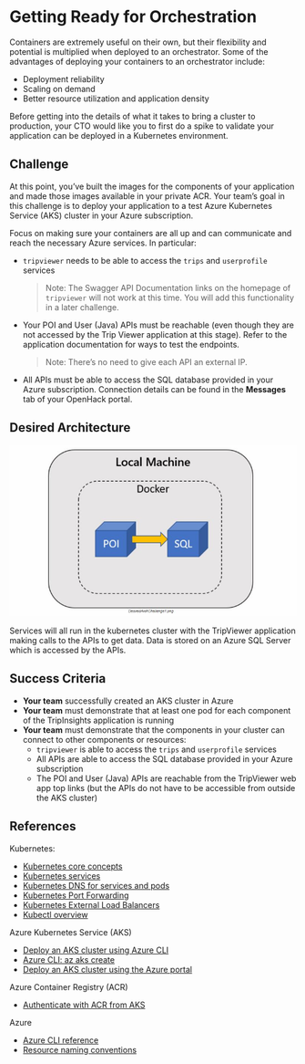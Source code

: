 # Getting Ready for Orchestration

Containers are extremely useful on their own, but their flexibility and potential is multiplied when deployed to an orchestrator. Some of the advantages of deploying your containers to an orchestrator include:

*   Deployment reliability
*   Scaling on demand
*   Better resource utilization and application density

Before getting into the details of what it takes to bring a cluster to production, your CTO would like you to first do a spike to validate your application can be deployed in a Kubernetes environment.

## Challenge

At this point, you’ve built the images for the components of your application and made those images available in your private ACR. Your team’s goal in this challenge is to deploy your application to a test Azure Kubernetes Service (AKS) cluster in your Azure subscription.

Focus on making sure your containers are all up and can communicate and reach the necessary Azure services. In particular:

*   `tripviewer` needs to be able to access the `trips` and `userprofile` services

    > Note: The Swagger API Documentation links on the homepage of `tripviewer` will not work at this time. You will add this functionality in a later challenge.

*   Your POI and User (Java) APIs must be reachable (even though they are not accessed by the Trip Viewer application at this stage). Refer to the application documentation for ways to test the endpoints.

    > Note: There’s no need to give each API an external IP.

*   All APIs must be able to access the SQL database provided in your Azure subscription. Connection details can be found in the **Messages** tab of your OpenHack portal.

## Desired Architecture

![challenge 2](./img/desiredArchChallange.jpg)

Services will all run in the kubernetes cluster with the TripViewer application making calls to the APIs to get data. Data is stored on an Azure SQL Server which is accessed by the APIs.

## Success Criteria

*   **Your team** successfully created an AKS cluster in Azure
*   **Your team** must demonstrate that at least one pod for each component of the TripInsights application is running
*   **Your team** must demonstrate that the components in your cluster can connect to other components or resources:
    *   `tripviewer` is able to access the `trips` and `userprofile` services
    *   All APIs are able to access the SQL database provided in your Azure subscription
    *   The POI and User (Java) APIs are reachable from the TripViewer web app top links (but the APIs do not have to be accessible from outside the AKS cluster)

## References

Kubernetes:

*   [Kubernetes core concepts](https://docs.microsoft.com/en-us/azure/aks/concepts-clusters-workloads)
*   [Kubernetes services](https://kubernetes.io/docs/concepts/services-networking/connect-applications-service/)
*   [Kubernetes DNS for services and pods](https://kubernetes.io/docs/concepts/services-networking/dns-pod-service/)
*   [Kubernetes Port Forwarding](https://kubernetes.io/docs/tasks/access-application-cluster/port-forward-access-application-cluster/)
*   [Kubernetes External Load Balancers](https://kubernetes.io/docs/tasks/access-application-cluster/create-external-load-balancer/)
*   [Kubectl overview](https://kubernetes.io/docs/user-guide/kubectl-overview/)

Azure Kubernetes Service (AKS)

*   [Deploy an AKS cluster using Azure CLI](https://docs.microsoft.com/en-us/azure/aks/kubernetes-walkthrough)
*   [Azure CLI: az aks create](https://docs.microsoft.com/en-us/cli/azure/aks?view=azure-cli-latest#az-aks-create)
*   [Deploy an AKS cluster using the Azure portal](https://docs.microsoft.com/en-us/azure/aks/kubernetes-walkthrough-portal)

Azure Container Registry (ACR)

*   [Authenticate with ACR from AKS](https://docs.microsoft.com/en-us/azure/container-registry/container-registry-auth-aks)

Azure

*   [Azure CLI reference](https://docs.microsoft.com/en-us/cli/azure/get-started-with-azure-cli)
*   [Resource naming conventions](https://docs.microsoft.com/en-us/azure/architecture/best-practices/naming-conventions)
